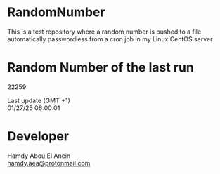 # RandomNumber    
This is a test repository where a random number is pushed to a file automatically passwordless from a cron job in my Linux CentOS server    
# Random Number of the last run   
22259
      
Last update (GMT +1)    
01/27/25 06:00:01
# Developer    
Hamdy Abou El Anein   
hamdy.aea@protonmail.com
